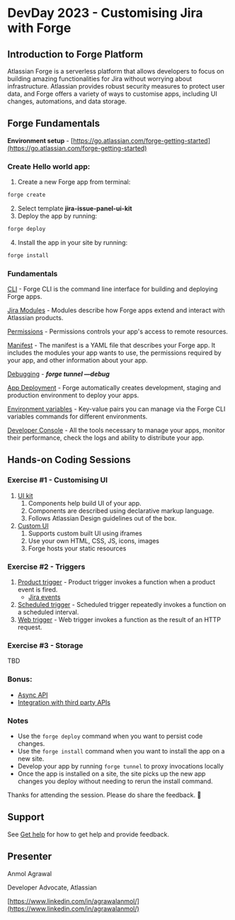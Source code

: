 # DevDay 2023 - Customising Jira with Forge

## Introduction to Forge Platform

Atlassian Forge is a serverless platform that allows developers to focus on building amazing functionalities for Jira without worrying about infrastructure. Atlassian provides robust security measures to protect user data, and Forge offers a variety of ways to customise apps, including UI changes, automations, and data storage.

## Forge Fundamentals

**Environment setup** - [https://go.atlassian.com/forge-getting-started](https://go.atlassian.com/forge-getting-started)

### Create Hello world app:

1. Create a new Forge app from terminal:

```jsx
forge create
```

2. Select template **jira-issue-panel-ui-kit**
3. Deploy the app by running:

```jsx
forge deploy
```

4. Install the app in your site by running:

```jsx
forge install
```

### Fundamentals

[CLI](https://go.atlassian.com/forge-cli) - Forge CLI is the command line interface for building and deploying Forge apps.

[Jira Modules](https://go.atlassian.com/forge-jira-modules) - Modules describe how Forge apps extend and interact with Atlassian products.

[Permissions](https://go.atlassian.com/forge-permissions) - Permissions controls your app's access to remote resources.

[Manifest](https://developer.atlassian.com/platform/forge/manifest-reference/) - The manifest is a YAML file that describes your Forge app. It includes the modules your app wants to use, the permissions required by your app, and other information about your app.

[Debugging](https://developer.atlassian.com/platform/forge/debugging/#debugging) - ***forge tunnel —debug***

[App Deployment](https://go.atlassian.com/forge-environments) - Forge automatically creates development, staging and production environment to deploy your apps.

[Environment variables](https://go.atlassian.com/forge-environments) - Key-value pairs you can manage via the Forge CLI variables commands for different environments.

[Developer Console](https://developer.atlassian.com/console/myapps/) - All the tools necessary to manage your apps, monitor their performance, check the logs and ability to distribute your app.

## Hands-on Coding Sessions

### Exercise #1 - Customising UI

1. [UI kit](https://developer.atlassian.com/platform/forge/ui-kit-components/)
    1. Components help build UI of your app.
    2. Components are described using declarative markup language.
    3. Follows Atlassian Design guidelines out of the box.
2. [Custom UI](https://developer.atlassian.com/platform/forge/custom-ui/iframe/)
    1. Supports custom built UI using iframes
    2. Use your own HTML, CSS, JS, icons, images
    3. Forge hosts your static resources

### Exercise #2 - Triggers

1. [Product trigger](https://developer.atlassian.com/platform/forge/manifest-reference/modules/trigger/) - Product trigger invokes a function when a product event is fired.
    - [Jira events](https://go.atlassian.com/jira-events)
2. [Scheduled trigger](https://developer.atlassian.com/platform/forge/manifest-reference/modules/scheduled-trigger/) - Scheduled trigger repeatedly invokes a function on a scheduled interval.
3. [Web trigger](https://developer.atlassian.com/platform/forge/manifest-reference/modules/web-trigger/#web-trigger) - Web trigger invokes a function as the result of an HTTP request.

### Exercise #3 - Storage

TBD

### Bonus:

- [Async API](https://developer.atlassian.com/platform/forge/runtime-reference/async-events-api/#async-events-api)
- [Integration with third party APIs](https://go.atlassian.com/forge-giphy)

### Notes
- Use the `forge deploy` command when you want to persist code changes.
- Use the `forge install` command when you want to install the app on a new site.
- Develop your app by running `forge tunnel` to proxy invocations locally
- Once the app is installed on a site, the site picks up the new app changes you deploy without needing to rerun the install command.

Thanks for attending the session. Please do share the feedback. 🙂

## Support

See [Get help](https://developer.atlassian.com/platform/forge/get-help/) for how to get help and provide feedback.

## Presenter

Anmol Agrawal

Developer Advocate, Atlassian

[https://www.linkedin.com/in/agrawalanmol/](https://www.linkedin.com/in/agrawalanmol/)
